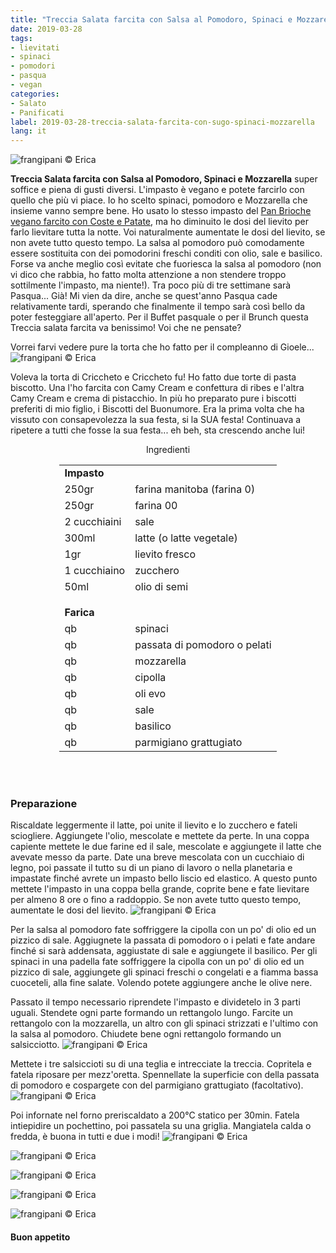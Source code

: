 ```yaml
---
title: "Treccia Salata farcita con Salsa al Pomodoro, Spinaci e Mozzarella"
date: 2019-03-28
tags:
- lievitati
- spinaci
- pomodori
- pasqua
- vegan
categories:
- Salato
- Panificati
label: 2019-03-28-treccia-salata-farcita-con-sugo-spinaci-mozzarella
lang: it
---
```

![](header.jpeg "frangipani © Erica")

**Treccia Salata farcita con Salsa al Pomodoro, Spinaci e Mozzarella** super soffice e piena di gusti diversi. L'impasto è vegano e potete farcirlo con quello che più vi piace. Io ho scelto spinaci, pomodoro e Mozzarella che insieme vanno sempre bene. Ho usato lo stesso impasto del <a href="https://frangipani.raiano.ch/2016-09-26-pan-brioche-farcito/" target="_blank">Pan Brioche vegano farcito con Coste e Patate</a>, ma ho diminuito le dosi del lievito per farlo lievitare tutta la notte. Voi naturalmente aumentate le dosi del lievito, se non avete tutto questo tempo. La salsa al pomodoro può comodamente essere sostituita con dei pomodorini freschi conditi con olio, sale e basilico. Forse va anche meglio così evitate che fuoriesca la salsa al pomodoro (non vi dico che rabbia, ho fatto molta attenzione a non stendere troppo sottilmente l'impasto, ma niente!). Tra poco più di tre settimane sarà Pasqua... Già! Mi vien da dire, anche se quest'anno Pasqua cade relativamente tardi, sperando che finalmente il tempo sarà così bello da poter festeggiare all'aperto. Per il Buffet pasquale o per il Brunch questa Treccia salata farcita va benissimo! Voi che ne pensate?

Vorrei farvi vedere pure la torta che ho fatto per il compleanno di Gioele...
![](tortagioele.jpeg "frangipani © Erica")

Voleva la torta di Criccheto e Criccheto fu! Ho fatto due torte di pasta biscotto. Una l'ho farcita con Camy Cream e confettura di ribes e l'altra Camy Cream e crema di pistacchio. In più ho preparato pure i biscotti preferiti di mio figlio, i Biscotti del Buonumore. Era la prima volta che ha vissuto con consapevolezza la sua festa, si la SUA festa! Continuava a ripetere a tutti che fosse la sua festa... eh beh, sta crescendo anche lui!

<div id="wrapper" style="text-align: center">
  <div id="yourdiv" style="display: inline-block;">
    <div class="ingredients" itemscope itemtype="http://schema.org/Recipe">
      <span itemprop="name" style="display:none;">Treccia Salata farcita con Salsa al Pomodoro, Spinaci e Mozzarella</span>
      <span itemprop="recipeCategory" style="display:none;">Salato</span>
      <img itemprop="image" style="display:none;" class="ignore-gallery-item" src="header.jpeg"/>
      <span itemprop="author" style="display:none;">Erica Raiano</span>
      <span itemprop="description" style="display:none;">Treccia Salata farcita con Salsa al Pomodoro, Spinaci e Mozzarella super soffice e piena di gusti diversi. L'impasto è vegano e potete farcirlo con quello che più vi piace.</span>
      <div class="ingredients-title">Ingredienti</div>
      <table>
        <tbody>
          <tr>
            <td colspan="2"><b>Impasto</b></td>
          </tr>
          <tr itemprop="recipeIngredient">
            <td>250gr</td>
            <td>farina manitoba (farina 0)</td>
          </tr>
          <tr itemprop="recipeIngredient">
            <td>250gr</td>
            <td>farina 00</td>
          </tr>
          <tr itemprop="recipeIngredient">
            <td>2 cucchiaini</td>
            <td>sale</td>
          </tr>
          <tr itemprop="recipeIngredient">
            <td>300ml</td>
            <td>latte (o latte vegetale)</td>
          </tr>
          <tr itemprop="recipeIngredient">
            <td>1gr</td>
            <td>lievito fresco</td>
          </tr>
          <tr itemprop="recipeIngredient">
            <td>1 cucchiaino</td>
            <td>zucchero</td>
          </tr>
          <tr itemprop="recipeIngredient">
            <td>50ml</td>
            <td>olio di semi</td>
          </tr>
          <tr style="height: 15px;"></tr>
          <tr>          
            <td colspan="2"><b>Farica</b></td>
          </tr>
          <tr itemprop="recipeIngredient">
            <td>qb</td>
            <td>spinaci</td>
          </tr>
          <tr itemprop="recipeIngredient">
            <td>qb</td>
            <td>passata di pomodoro o pelati</td>
          </tr>
          <tr itemprop="recipeIngredient">
            <td>qb</td>
            <td>mozzarella</td>
          </tr>
          <tr itemprop="recipeIngredient">
            <td>qb</td>
            <td>cipolla</td>
          </tr>
          <tr itemprop="recipeIngredient">
            <td>qb</td>
            <td>oli evo</td>
          </tr>
          <tr itemprop="recipeIngredient">
            <td>qb</td>
            <td>sale</td>
          </tr>
          <tr itemprop="recipeIngredient">
            <td>qb</td>
            <td>basilico</td>
          </tr>
          <tr itemprop="recipeIngredient">
            <td>qb</td>
            <td>parmigiano grattugiato</td>  
          </tr>
        </tbody>
      </table>
      <br></br>
    </div>
  </div>
</div>


<h3>
  <font color="grey">
    <i class="fa-solid fa-gears"></i>
  </font> Preparazione
</h3>

Riscaldate leggermente il latte, poi unite il lievito e lo zucchero e fateli sciogliere. Aggiungete l'olio, mescolate e mettete da perte. In una coppa capiente mettete le due farine ed il sale, mescolate e aggiungete il latte che avevate messo da parte. Date una breve mescolata con un cucchiaio di legno, poi passate il tutto su di un piano di lavoro o nella planetaria e impastate finché avrete un impasto bello liscio ed elastico. A questo punto mettete l'impasto in una coppa bella grande, coprite bene e fate lievitare per almeno 8 ore o fino a raddoppio. Se non avete tutto questo tempo, aumentate le dosi del lievito.
![](impasto.jpeg "frangipani © Erica")

Per la salsa al pomodoro fate soffriggere la cipolla con un po' di olio ed un pizzico di sale. Aggiugnete la passata di pomodoro o i pelati e fate andare finché si sarà addensata, aggiustate di sale e aggiungete il basilico. Per gli spinaci in una padella fate soffriggere la cipolla con un po' di olio ed un pizzico di sale, aggiungete gli spinaci freschi o congelati e a fiamma bassa cuoceteli, alla fine salate. Volendo potete aggiungere anche le olive nere.

Passato il tempo necessario riprendete l'impasto e dividetelo in 3 parti uguali. Stendete ogni parte formando un rettangolo lungo. Farcite un rettangolo con la mozzarella, un altro con gli spinaci strizzati e l'ultimo con la salsa al pomodoro. Chiudete bene ogni rettangolo formando un salsicciotto.
![](treccia.jpeg "frangipani © Erica")

Mettete i tre salsiccioti su di una teglia e intrecciate la treccia. Copritela e fatela riposare per mezz'oretta. Spennellate la superficie con della passata di pomodoro e cospargete con del parmigiano grattugiato (facoltativo). 
![](teglia.jpeg "frangipani © Erica")

Poi infornate nel forno preriscaldato a 200°C statico per 30min. Fatela intiepidire un pochettino, poi passatela su una griglia. Mangiatela calda o fredda, è buona in tutti e due i modi!
![](risultato1.jpeg "frangipani © Erica")

![](risultato2.jpeg "frangipani © Erica")

![](risultato3.jpeg "frangipani © Erica")

![](risultato4.jpeg "frangipani © Erica")

![](risultato5.jpeg "frangipani © Erica")

<h4>Buon appetito
  <font color="red">
    <i class="fa-regular fa-face-smile"></i>
  </font>
</h4>
